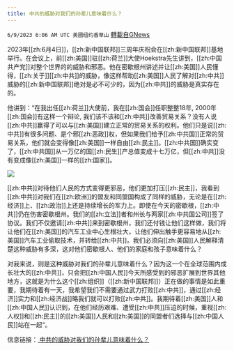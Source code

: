 ```yaml
---
title: 中共的威胁对我们的孙辈儿意味着什么？
---
```

`6/9/2023 6:06 AM UTC 美國纽约香草山` [轉載自GNews](https://gnews.org/articles/1370663)

2023年[[zh:6月4日]]，[[zh:新中国联邦]]三周年庆祝会在[[zh:新中国联邦]]基地举行。在会议上，前[[zh:美国]]驻[[zh:荷兰]]大使Hoekstra先生讲到，[[zh:中国共产党]]对整个世界的的威胁和邪恶。他在密歇根州讲述并让[[zh:美国]]人民懂得，[[zh:关于]][[zh:中共]]的威胁，像这样帮助[[zh:美国]]人民了解对[[zh:中共]]威胁的[[zh:新中国联邦]]绝对是必不可少的，因为[[zh:中共]]的威胁是真实存在的。

他讲到：“在我出任[[zh:荷兰]]大使前，我在[[zh:国会]]任职整整18年, 2000年[[zh:国会]]有这样一个辩论, 我们该不该和[[zh:中共]]改善贸易关系？没有人说[[zh:中共]]赢得了可以与[[zh:美国]]建立正常的贸易关系的权利。他们只是说[[zh:中共]]有很多问题、是个邪[[zh:恶政]]权，但如果我们给予[[zh:中共国]]正常的贸易关系，他们就会变得像[[zh:美国]]一样自由[[zh:民主]]。[[zh:中共国]]确实变了，[[zh:中共国]]从一万亿的国[[zh:民生]]产总值变成十七万亿，但[[zh:中共]]没有变成像[[zh:美国]]一样的[[zh:国家]]。



![](https://i.imgur.com/YbH3wih.jpg)

[[zh:中共]]对待他们人民的方式变得更邪恶，他们更加打压[[zh:民主]]，我看到[[zh:中共]]对我们在[[zh:欧洲]]的盟友和同盟国构成了同样的威胁，无论是在[[zh:经济]]上、[[zh:政治]]上还是持续增长的军力上。即使在今天的密歇根，[[zh:中共]]仍在伤害密歇根州。我们的[[zh:立法]]者和州长与两家[[zh:中共国公司]]签了协议。我们不仅邀请[[zh:中共]]来到密歇根州，我们还付钱让他们这样做，我们将让他们在[[zh:美国]]的汽车工业中心生根壮大，让他们伸出触手更容易地从[[zh:美国]]汽车工业偷取技术，并转给[[zh:中共]]。我们必须向[[zh:美国]]人民解释清楚这种威胁有多深，这对他们密歇根人、他们的家庭和孩子意味着什么？

对我来说，则是这种威胁对我们的孙辈儿意味着什么？因为这一个在全球范围内成长壮大的[[zh:中共]]，只会把[[zh:中国人民]]今天所感受到的邪恶扩展到世界其他地方，这就是为什么这个[[zh:组织]]（[[zh:新中国联邦]]）正在做的事情是如此重要，我期待着有一天，我希望我们不需要通过武力打败[[zh:中共]]，通过[[zh:经济]]实力和[[zh:经济战]]略我们就可以打败[[zh:中共]]。我期待着[[zh:美国]]人和[[zh:中国人民]]认识到，在他们经历艰难、遭受[[zh:中共]]压迫的时候，重视[[zh:人权]]和[[zh:民主]]的[[zh:美国]]人民和[[zh:美国]]的同盟者们选择与[[zh:中国人民]]站在一起“。

信息链接：[ 中共的威胁对我们的孙辈儿意味着什么？](https://rumble.com/v2sdsmm-hoekstra-an-organization-like-the-nfsc-that-helps-americans-understand-the-.html)
